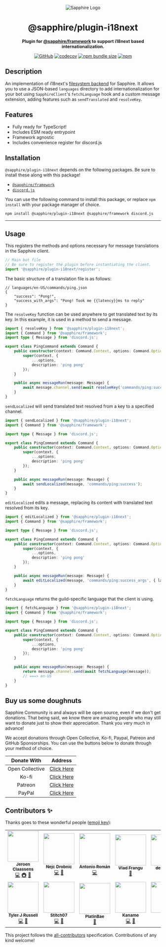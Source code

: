 <div align="center">

![Sapphire Logo](https://cdn.skyra.pw/gh-assets/sapphire-banner.png)

# @sapphire/plugin-i18next

**Plugin for <a href="https://github.com/sapphiredev/framework">@sapphire/framework</a> to support i18next based internationalization.**

[![GitHub](https://img.shields.io/github/license/sapphiredev/plugins)](https://github.com/sapphiredev/plugins/blob/main/LICENSE.md)
[![codecov](https://codecov.io/gh/sapphiredev/plugins/branch/main/graph/badge.svg?token=QWL8FB16BR)](https://codecov.io/gh/sapphiredev/plugins)
[![npm bundle size](https://img.shields.io/bundlephobia/min/@sapphire/plugin-in17n?logo=webpack&style=flat-square)](https://bundlephobia.com/result?p=@sapphire/plugin-in17n)
[![npm](https://img.shields.io/npm/v/@sapphire/plugin-in17n?color=crimson&logo=npm&style=flat-square)](https://www.npmjs.com/package/@sapphire/plugin-in17n)

</div>

## Description

An implementation of i18next's [filesystem backend] for Sapphire. It allows you to use a JSON-based `languages` directory to add internationalization for your bot using `SapphireClient`'s `fetchLanguage` hook and a custom message extension, adding features such as `sendTranslated` and `resolveKey`.

[filesystem backend]: https://github.com/i18next/i18next-fs-backend

## Features

-   Fully ready for TypeScript!
-   Includes ESM ready entrypoint
-   Framework agnostic
-   Includes convenience register for discord.js

## Installation

`@sapphire/plugin-i18next` depends on the following packages. Be sure to install these along with this package!

-   [`@sapphire/framework`](https://www.npmjs.com/package/@sapphire/framework)
-   [`discord.js`](https://www.npmjs.com/package/discord.js)

You can use the following command to install this package, or replace `npm install` with your package manager of choice.

```sh
npm install @sapphire/plugin-i18next @sapphire/framework discord.js
```

---

## Usage

This registers the methods and options necessary for message translations in the Sapphire client.

```typescript
// Main bot file
// Be sure to register the plugin before instantiating the client.
import '@sapphire/plugin-i18next/register';
```

The basic structure of a translation file is as follows:

```jsonc
// languages/en-US/commands/ping.json
{
	"success": "Pong!",
	"success_with_args": "Pong! Took me {{latency}}ms to reply"
}
```

The `resolveKey` function can be used anywhere to get translated text by its key. In this example, it is used in a method to send a message.

```typescript
import { resolveKey } from '@sapphire/plugin-i18next';
import { Command } from '@sapphire/framework';
import type { Message } from 'discord.js';

export class PingCommand extends Command {
	public constructor(context: Command.Context, options: Command.Options) {
		super(context, {
			...options,
			description: 'ping pong'
		});
	}

	public async messageRun(message: Message) {
		await message.channel.send(await resolveKey('commands/ping:success'));
	}
}
```

`sendLocalized` will send translated text resolved from a key to a specified channel.

```typescript
import { sendLocalized } from '@sapphire/plugin-i18next';
import { Command } from '@sapphire/framework';

import type { Message } from 'discord.js';

export class PingCommand extends Command {
	public constructor(context: Command.Context, options: Command.Options) {
		super(context, {
			...options,
			description: 'ping pong'
		});
	}

	public async messageRun(message: Message) {
		await sendLocalized(message, 'commands/ping:success');
	}
}
```

`editLocalized` edits a message, replacing its content with translated text resolved from its key.

```typescript
import { editLocalized } from '@sapphire/plugin-i18next';
import { Command } from '@sapphire/framework';

import type { Message } from 'discord.js';

export class PingCommand extends Command {
	public constructor(context: Command.Context, options: Command.Options) {
		super(context, {
			...options,
			description: 'ping pong'
		});
	}

	public async messageRun(message: Message) {
		await editLocalized(message, 'commands/ping:success_args', { latency: ws.ping });
	}
}
```

`fetchLanguage` returns the guild-specific language that the client is using.

```typescript
import { fetchLanguage } from '@sapphire/plugin-i18next';
import { Command } from '@sapphire/framework';

import type { Message } from 'discord.js';

export class PingCommand extends Command {
	public constructor(context: Command.Context, options: Command.Options) {
		super(context, {
			...options,
			description: 'ping pong'
		});
	}

	public async messageRun(message: Message) {
		return message.channel.send(await fetchLanguage(message));
		// ===> en-US
	}
}
```

## Buy us some doughnuts

Sapphire Community is and always will be open source, even if we don't get donations. That being said, we know there are amazing people who may still want to donate just to show their appreciation. Thank you very much in advance!

We accept donations through Open Collective, Ko-fi, Paypal, Patreon and GitHub Sponsorships. You can use the buttons below to donate through your method of choice.

|   Donate With   |                       Address                       |
| :-------------: | :-------------------------------------------------: |
| Open Collective | [Click Here](https://sapphirejs.dev/opencollective) |
|      Ko-fi      |      [Click Here](https://sapphirejs.dev/kofi)      |
|     Patreon     |    [Click Here](https://sapphirejs.dev/patreon)     |
|     PayPal      |     [Click Here](https://sapphirejs.dev/paypal)     |

## Contributors ✨

Thanks goes to these wonderful people ([emoji key](https://allcontributors.org/docs/en/emoji-key)):

<!-- ALL-CONTRIBUTORS-LIST:START - Do not remove or modify this section -->
<!-- prettier-ignore-start -->
<!-- markdownlint-disable -->
<table>
  <tr>
    <td align="center"><a href="https://favware.tech/"><img src="https://avatars3.githubusercontent.com/u/4019718?v=4?s=100" width="100px;" alt=""/><br /><sub><b>Jeroen Claassens</b></sub></a><br /><a href="https://github.com/sapphiredev/plugins/commits?author=Favna" title="Code">💻</a> <a href="#infra-Favna" title="Infrastructure (Hosting, Build-Tools, etc)">🚇</a> <a href="#projectManagement-Favna" title="Project Management">📆</a></td>
    <td align="center"><a href="https://Quantumlyy.com"><img src="https://avatars1.githubusercontent.com/u/7919610?v=4?s=100" width="100px;" alt=""/><br /><sub><b>Nejc Drobnic</b></sub></a><br /><a href="https://github.com/sapphiredev/plugins/commits?author=Quantumlyy" title="Code">💻</a> <a href="https://github.com/sapphiredev/plugins/commits?author=Quantumlyy" title="Documentation">📖</a></td>
    <td align="center"><a href="https://github.com/kyranet"><img src="https://avatars0.githubusercontent.com/u/24852502?v=4?s=100" width="100px;" alt=""/><br /><sub><b>Antonio Román</b></sub></a><br /><a href="https://github.com/sapphiredev/plugins/commits?author=kyranet" title="Code">💻</a></td>
    <td align="center"><a href="https://github.com/vladfrangu"><img src="https://avatars3.githubusercontent.com/u/17960496?v=4?s=100" width="100px;" alt=""/><br /><sub><b>Vlad Frangu</b></sub></a><br /><a href="https://github.com/sapphiredev/plugins/pulls?q=is%3Apr+reviewed-by%3Avladfrangu" title="Reviewed Pull Requests">👀</a></td>
    <td align="center"><a href="https://github.com/apps/depfu"><img src="https://avatars3.githubusercontent.com/in/715?v=4?s=100" width="100px;" alt=""/><br /><sub><b>depfu[bot]</b></sub></a><br /><a href="#maintenance-depfu[bot]" title="Maintenance">🚧</a></td>
    <td align="center"><a href="https://github.com/apps/dependabot"><img src="https://avatars0.githubusercontent.com/in/29110?v=4?s=100" width="100px;" alt=""/><br /><sub><b>dependabot[bot]</b></sub></a><br /><a href="#maintenance-dependabot[bot]" title="Maintenance">🚧</a></td>
    <td align="center"><a href="https://github.com/apps/allcontributors"><img src="https://avatars0.githubusercontent.com/in/23186?v=4?s=100" width="100px;" alt=""/><br /><sub><b>allcontributors[bot]</b></sub></a><br /><a href="https://github.com/sapphiredev/plugins/commits?author=allcontributors[bot]" title="Documentation">📖</a></td>
  </tr>
  <tr>
    <td align="center"><a href="https://github.com/Nytelife26"><img src="https://avatars1.githubusercontent.com/u/22531310?v=4?s=100" width="100px;" alt=""/><br /><sub><b>Tyler J Russell</b></sub></a><br /><a href="https://github.com/sapphiredev/plugins/commits?author=Nytelife26" title="Code">💻</a> <a href="https://github.com/sapphiredev/plugins/commits?author=Nytelife26" title="Documentation">📖</a></td>
    <td align="center"><a href="https://github.com/Stitch07"><img src="https://avatars.githubusercontent.com/u/29275227?v=4?s=100" width="100px;" alt=""/><br /><sub><b>Stitch07</b></sub></a><br /><a href="https://github.com/sapphiredev/plugins/commits?author=Stitch07" title="Code">💻</a> <a href="https://github.com/sapphiredev/plugins/issues?q=author%3AStitch07" title="Bug reports">🐛</a></td>
    <td align="center"><a href="https://github.com/PlatinBae"><img src="https://avatars.githubusercontent.com/u/50950966?v=4?s=100" width="100px;" alt=""/><br /><sub><b>PlatinBae</b></sub></a><br /><a href="https://github.com/sapphiredev/plugins/commits?author=PlatinBae" title="Documentation">📖</a></td>
    <td align="center"><a href="https://kaname.netlify.app"><img src="https://avatars.githubusercontent.com/u/56084970?v=4?s=100" width="100px;" alt=""/><br /><sub><b>Kaname</b></sub></a><br /><a href="https://github.com/sapphiredev/plugins/commits?author=kaname-png" title="Code">💻</a> <a href="https://github.com/sapphiredev/plugins/commits?author=kaname-png" title="Documentation">📖</a></td>
    <td align="center"><a href="https://github.com/noftaly"><img src="https://avatars.githubusercontent.com/u/34779161?v=4?s=100" width="100px;" alt=""/><br /><sub><b>Elliot</b></sub></a><br /><a href="https://github.com/sapphiredev/plugins/commits?author=noftaly" title="Code">💻</a></td>
    <td align="center"><a href="https://github.com/Lioness100"><img src="https://avatars.githubusercontent.com/u/65814829?v=4?s=100" width="100px;" alt=""/><br /><sub><b>Lioness100</b></sub></a><br /><a href="https://github.com/sapphiredev/plugins/commits?author=Lioness100" title="Code">💻</a> <a href="https://github.com/sapphiredev/plugins/commits?author=Lioness100" title="Documentation">📖</a></td>
    <td align="center"><a href="https://github.com/UndiedGamer"><img src="https://avatars.githubusercontent.com/u/84702365?v=4?s=100" width="100px;" alt=""/><br /><sub><b>UndiedGamer</b></sub></a><br /><a href="https://github.com/sapphiredev/plugins/commits?author=UndiedGamer" title="Code">💻</a></td>
  </tr>
</table>

<!-- markdownlint-restore -->
<!-- prettier-ignore-end -->

<!-- ALL-CONTRIBUTORS-LIST:END -->

This project follows the [all-contributors](https://github.com/all-contributors/all-contributors) specification. Contributions of any kind welcome!
